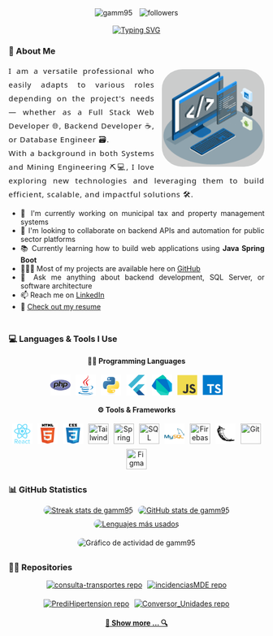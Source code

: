 <div style="text-align: center;">
  <!-- Contador de visitas -->
  <span style="display: inline-block;">
        <img src="https://komarev.com/ghpvc/?username=gamm95&label=Profile%20views&color=0e75b6&style=for-the-badge&logo=eye&logoColor=white" alt="gamm95" />
  </span>

  <!-- Botón de seguidores -->
  <span style="display: inline-block; margin-left: 10px;">
        <img  src="https://custom-icon-badges.demolab.com/github/followers/GAMM95?color=0e75b6&labelColor=555555&style=for-the-badge&logo=person-add&label=Follow&logoColor=white"  alt="followers"  title="Follow me on Github" />
   </span>
</div>
<br>
<!-- Titulo principal -->
<div align="center">
<a href="https://git.io/typing-svg"><img src="https://readme-typing-svg.demolab.com?font=Bitcount+Single&weight=400&size=25&duration=3000&pause=1000&color=61DAFB&center=true&vCenter=true&width=500&lines=Hello%2C+I'm+Jhonatan+Mantilla+!+%F0%9F%91%8B;System+%F0%9F%92%BB+and+Mining+%E2%9B%8F%EF%B8%8F+Engineer+;Software+Developer+%E2%98%95" alt="Typing SVG" /></a>
</div>
<!-- Contenido descripción -->
<div align="justify" style="overflow: hidden;">

  <!-- Sección sobre mí -->
  <h3 align="left">🌟 About Me</h3>

  <!-- Imagen animada a la derecha, ahora responsiva -->
  <img 
    src="https://raw.githubusercontent.com/GAMM95/GAMM95/main/coding.gif" 
    alt="Coding GIF"
    align="right"
    style="
      max-width: 40%;
      height: auto;
      border-radius: 20%;
      margin-top: 10px;
      margin-left: 15px;
      float: right;
    "
  />

  <!-- Descripción principal -->
  <p style="font-size: 15px; letter-spacing: 1px; line-height: 1.8; font-family: 'Segoe UI', Tahoma, Geneva, Verdana, sans-serif;">
    I am a versatile professional who easily adapts to various roles depending on the project's needs — whether as a Full Stack Web Developer 🌐, Backend Developer ☕, or Database Engineer 🗃️. <br>
    With a background in both Systems and Mining Engineering ⛏️💻, I love exploring new technologies and leveraging them to build efficient, scalable, and impactful solutions 🛠️.<br>
  </p>

  <ul>
    <li>🔭 I'm currently working on municipal tax and property management systems</li>
    <li>🤝 I'm looking to collaborate on backend APIs and automation for public sector platforms</li>
    <li>📚 Currently learning how to build web applications using <strong>Java Spring Boot</strong></li>
    <li>👨🏻‍💻 Most of my projects are available here on <a href="https://github.com/GAMM95?tab=repositories" target="_blank">GitHub</a></li>
    <li>💬 Ask me anything about backend development, SQL Server, or software architecture</li>
    <li>📫 Reach me on <a href="https://linkedin.com/in/jhonatan-mantilla-jmm190395/" target="_blank">LinkedIn</a></li>
    <li>📝 <a href="https://github.com/GAMM95/GAMM95/blob/main/CV_Jhonatan_Mantilla.pdf">Check out my resume</a></li>
  </ul>

</div>

## 

<!-- Lenguajes de programacion y herramientas -->
### 💻 Languages & Tools I Use
<!-- Contenedor principal centrado -->
<div align="center">

  <!-- Programming Languages -->
  <div style="margin-bottom: 20px;">
    <h4>🧑‍💻 Programming Languages</h4>
    <div style="display: flex; justify-content: center; flex-wrap: wrap; gap: 10px;">
      <img src="https://raw.githubusercontent.com/devicons/devicon/master/icons/php/php-original.svg" width="40" height="40" title="PHP" />
      <img src="https://raw.githubusercontent.com/devicons/devicon/master/icons/java/java-original.svg" width="40" height="40" title="Java" />
      <img src="https://raw.githubusercontent.com/devicons/devicon/master/icons/python/python-original.svg" width="40" height="40" title="Python" />
      <img src="https://raw.githubusercontent.com/devicons/devicon/master/icons/flutter/flutter-original.svg" width="40" height="40" title="Flutter" />
      <img src="https://raw.githubusercontent.com/devicons/devicon/master/icons/dart/dart-original.svg" width="40" height="40" title="Dart" />
      <img src="https://raw.githubusercontent.com/devicons/devicon/master/icons/javascript/javascript-original.svg" width="40" height="40" title="JavaScript" />
      <img src="https://raw.githubusercontent.com/devicons/devicon/master/icons/typescript/typescript-original.svg" width="40" height="40" title="TypeScript" />
    </div>
  </div>

  <!-- Tools & Frameworks -->
  <div>
    <h4>⚙️ Tools & Frameworks</h4>
    <div style="display: flex; justify-content: center; flex-wrap: wrap; gap: 10px;">
      <img src="https://raw.githubusercontent.com/devicons/devicon/master/icons/react/react-original-wordmark.svg" width="40" height="40" title="React" />
      <img src="https://raw.githubusercontent.com/devicons/devicon/master/icons/html5/html5-original-wordmark.svg" width="40" height="40" title="HTML5" />
      <img src="https://raw.githubusercontent.com/devicons/devicon/master/icons/css3/css3-original-wordmark.svg" width="40" height="40" title="CSS3" />
      <img src="https://www.vectorlogo.zone/logos/tailwindcss/tailwindcss-icon.svg" width="40" height="40" title="Tailwind CSS" />
      <img src="https://www.vectorlogo.zone/logos/springio/springio-icon.svg" width="40" height="40" title="Spring Boot" />
      <img src="https://www.svgrepo.com/show/303229/microsoft-sql-server-logo.svg" width="40" height="40" title="SQL Server" />
      <img src="https://raw.githubusercontent.com/devicons/devicon/master/icons/mysql/mysql-original-wordmark.svg" width="40" height="40" title="MySQL" />
      <img src="https://www.vectorlogo.zone/logos/firebase/firebase-icon.svg" width="40" height="40" title="Firebase" />
      <img src="https://raw.githubusercontent.com/devicons/devicon/master/icons/flask/flask-original.svg" width="40" height="40" title="Flask" />
      <img src="https://www.vectorlogo.zone/logos/git-scm/git-scm-icon.svg" width="40" height="40" title="Git" />
      <img src="https://www.vectorlogo.zone/logos/figma/figma-icon.svg" width="40" height="40" title="Figma" />
    </div>
  </div>
</div>

##
<!-- Estadísticas de GitHub -->
### 📊 GitHub Statistics

<!-- Contenedor principal centrado -->
<div align="center">

  <!-- Streak y Stats con diseño responsivo -->
  <div style="display: flex; flex-wrap: wrap; justify-content: center; gap: 10px;">
    <!-- Streak Stats -->
    <a href="https://github.com/denvercoder1/github-readme-streak-stats" title="Streak Stats">
      <img src="https://streak-stats.demolab.com/?user=gamm95&theme=react&border=61dafb&hide_border=true&border_radius=10" 
           alt="Streak stats de gamm95" style="max-width: 100%; height: auto; border-radius: 10px;" />
    </a>
  <!-- Streak Stats -->
    <a href="https://github.com/anuraghazra/github-readme-stats" title="GitHub Stats">
          <img src="https://github-readme-stats.vercel.app/api?username=gamm95&show_icons=true&theme=react&border_color=61dafb&hide_border=true&border_radius=10" 
               alt="GitHub stats de gamm95" style="max-width: 100%; height: auto; border-radius: 10px;" />
    </a>
  </div>

  <!-- Lenguajes más usados -->
  <div style="margin-top: 10px;">
    <a href="https://github.com/anuraghazra/github-readme-stats" title="Top Languages">
      <img src="https://github-readme-stats.vercel.app/api/top-langs/?username=gamm95&hide=c%23,powershell,Mathematica,Ruby,Objective-C,Objective-C%2b%2b,Cuda&title_color=61dafb&text_color=ffffff&icon_color=61dafb&bg_color=20232a&langs_count=8&layout=compact&border_color=61dafb&hide_border=true&border_radius=10" 
           alt="Lenguajes más usados" style="max-width: 100%; height: auto; border-radius: 10px;" />
    </a>
  </div>

  <!-- Gráfico de actividad -->
  <div style="margin-top: 20px;">
    <img src="https://github-readme-activity-graph.vercel.app/graph?username=gamm95&theme=react-dark&bg_color=20232a&hide_border=true" 
         alt="Gráfico de actividad de gamm95" style="max-width: 100%; height: auto; border-radius: 10px;" />
  </div>
</div>

## 

### 👨‍💻 Repositories

<!-- Fila 1 Responsive y centrada -->
<div align="center" style="display: flex; flex-wrap: wrap; justify-content: center; gap: 10px; margin-bottom: 20px;">
  <a href="https://github.com/GAMM95/consulta-transportes" title="consulta-transportes">
    <img height="115"
         src="https://github-readme-stats.vercel.app/api/pin/?username=GAMM95&repo=consulta-transportes&theme=react&border_color=61dafb&border_radius=10" 
         alt="consulta-transportes repo" />
  </a>

  <a href="https://github.com/GAMM95/incidenciasMDE" title="incidenciasMDE">
    <img height="115"
         src="https://github-readme-stats.vercel.app/api/pin/?username=GAMM95&repo=incidenciasMDE&theme=react&border_color=61dafb&border_radius=10" 
         alt="incidenciasMDE repo" />
  </a>
</div>

<!-- Fila 2 Responsive y centrada -->
<div align="center" style="display: flex; flex-wrap: wrap; justify-content: center; gap: 10px;">
  <a href="https://github.com/GAMM95/PrediHipertension" title="PrediHipertension">
    <img height="115" 
         src="https://github-readme-stats.vercel.app/api/pin/?username=GAMM95&repo=PrediHipertension&theme=react&border_color=61dafb&border_radius=10" 
         alt="PrediHipertension repo" />
  </a>

  <a href="https://github.com/GAMM95/Conversor_Unidades" title="Conversor_Unidades">
    <img height="115" 
         src="https://github-readme-stats.vercel.app/api/pin/?username=GAMM95&repo=Conversor_Unidades&theme=react&border_color=61dafb&border_radius=10" 
         alt="Conversor_Unidades repo" />
  </a>
</div>

<!-- Enlace centrado al final -->
<div align="center">
  <h4>
        <a href="https://github.com/gamm95?tab=repositories" title="Show more repositories">🔎 Show more ... 🔍</a>
  </h4>
</div>


<!--*https://rahuldkjain.github.io/gh-profile-readme-generator/-->
<!--https://readme-typing-svg.demolab.com/demo/-->
<!--https://markdownlivepreview.com/-->
